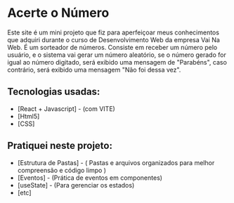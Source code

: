 # Acerte o Número 

Este site é um mini projeto que fiz para aperfeiçoar meus conhecimentos que adquiri durante o curso de Desenvolvimento Web da empresa Vai Na Web. É um sorteador de números. Consiste em receber um número pelo usuário, e o sistema vai gerar um número aleatório, se o número gerado for igual ao número digitado, será exibido uma mensagem de "Parabéns", caso contrário, será exibido uma mensagem "Não foi dessa vez". 

## Tecnologias usadas:

- [React + Javascript] - (com VITE)
- [Html5]
- [CSS]

## Pratiquei neste projeto:

- [Estrutura de Pastas] - ( Pastas e arquivos organizados para melhor compreensão e código limpo )
- [Eventos] - (Prática de eventos em componentes)
- [useState] - (Para gerenciar os estados)
- [etc]

